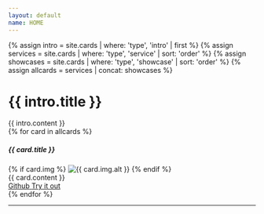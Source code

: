 ```yaml
---
layout: default
name: HOME
---
```

<main role="main">
  {% assign intro = site.cards | where: 'type', 'intro' | first %}  
  {% assign services = site.cards | where: 'type', 'service' | sort: 'order' %}  
  {% assign showcases = site.cards | where: 'type', 'showcase' | sort: 'order' %}  
  {% assign allcards = services | concat: showcases %}  
  
  <!-- Main jumbotron for a primary marketing message or call to action -->
  <div class="jumbotron">
    <div class="container-fluid">
      <h1 class="display-3">{{ intro.title }}</h1>
      {{ intro.content }}
    </div>
  </div>

  <div class="container-fluid">
    {% for card in allcards %}
    <div class="card mb-1">
        <h5 class="card-header">{{ card.title }}</h5>        
        {% if card.img %}
            <img src="{{ site.baseurl }}{{card.img.path }}" class="card-img-top" alt="{{ card.img.alt }}">
        {% endif %}
        <div class="card-body">
            <div>{{ card.content }}</div>
            <a href="{{ card.urls.github }}" target="_blank" class="btn btn-primary">
                <i class="fab fa-2x fa-github align-middle" aria-hidden="true"></i>
                <span class="align-middle">Github</span>
            </a>
            <a href="{{ card.urls.prod }}" target="_blank" class="btn btn-link">
                <i class="align-middle fa-2x fa-external-link-alt fa-external-link-square-alt fas" aria-hidden="true"></i>
                <span class="align-middle">Try it out</span>
            </a>
           </div>
    </div> 
    {% endfor %}
    <hr class="mb-1" />
  </div>
</main>

